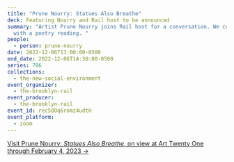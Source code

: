 ```yaml
---
title: "Prune Nourry: Statues Also Breathe"
deck: Featuring Nourry and Rail host to be announced
summary: "Artist Prune Nourry joins Rail host for a conversation. We conclude
  with a poetry reading. "
people:
  - person: prune-nourry
date: 2022-12-06T13:00:00-0500
end_date: 2022-12-06T14:30:00-0500
series: 706
collections:
  - the-new-social-environment
event_organizer:
  - the-brooklyn-rail
event_producer:
  - the-brooklyn-rail
event_id: rec5OOq6romz4udtH
event_platform:
  - zoom
---
```

[V﻿isit Prune Nourry: *Statues Also Breathe*, on view at Art Twenty One through February 4, 2023 →](https://arttwentyone.ng/)
